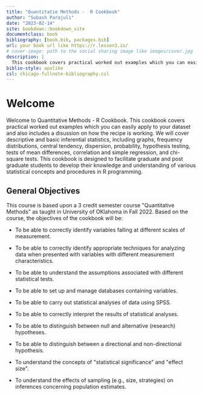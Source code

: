 ```yaml
---
title: "Quantitatie Methods -  R Cookbook"
author: "Subash Parajuli"
date: "2023-02-14"
site: bookdown::bookdown_site
documentclass: book
bibliography: [book.bib, packages.bib]
url: your book url like https://r.lesson3.io/
# cover-image: path to the social sharing image like images/cover.jpg
description: |
  This cookbook covers practical worked out examples which you can easily apply to your datasers and also includes a disussion on how the recipe is working.
biblio-style: apalike
csl: chicago-fullnote-bibliography.csl
---
```


# Welcome

Welcome to Quantitative Methods - R Cookbook. This cookbook covers practical worked out examples which you can easily apply to your dataset and also includes a disussion on how the recipe is working. We will cover descriptive and basic inferential statistics, including graphs, frequency distributions, central tendency, dispersion, probability, hypothesis testing, tests of mean differences, correlation and simple regression, and chi-square tests. This cookbook is designed to facilitate graduate and post graduate students to develop their knowledge and understanding of various statistical concepts and procedures in R programming.

## General Objectives

This course is based upon a 3 credit semester course "Quantitative Methods" as taught in University of OKlahoma in Fall 2022. Based on the course, the objectives of the cookbook will be:

-   To be able to correctly identify variables falling at different scales of measurement.

-   To be able to correctly identify appropriate techniques for analyzing data when presented with variables with different measurement characteristics.

-   To be able to understand the assumptions associated with different statistical tests.

-   To be able to set up and manage databases containing variables.

-   To be able to carry out statistical analyses of data using SPSS.

-   To be able to correctly interpret the results of statistical analyses.

-   To be able to distinguish between null and alternative (research) hypotheses.

-   To be able to distinguish between a directional and non-directional hypothesis.

-   To understand the concepts of "statistical significance" and "effect size".

-   To understand the effects of sampling (e.g., size, strategies) on inferences concerning population estimates.


